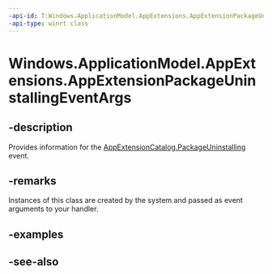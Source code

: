 ----api-id: T:Windows.ApplicationModel.AppExtensions.AppExtensionPackageUninstallingEventArgs
-api-type: winrt class
---<!-- Class syntax.public class AppExtensionPackageUninstallingEventArgs : Windows.ApplicationModel.AppExtensions.IAppExtensionPackageUninstallingEventArgs--># Windows.ApplicationModel.AppExtensions.AppExtensionPackageUninstallingEventArgs## -descriptionProvides information for the [AppExtensionCatalog.PackageUninstalling](appextensioncatalog_packageuninstalling.md) event.## -remarksInstances of this class are created by the system and passed as event arguments to your handler.## -examples## -see-also